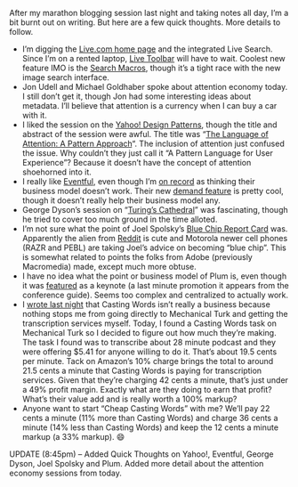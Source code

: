 After my marathon blogging session last night and taking notes all day,
I’m a bit burnt out on writing. But here are a few quick thoughts. More
details to follow.

-   I’m digging the [Live.com home page](http://www.live.com/) and the
    integrated Live Search. Since I’m on a rented laptop, [Live
    Toolbar](http://toolbar.live.com/) will have to wait. Coolest new
    feature IMO is the [Search
    Macros](http://microsoftgadgets.com/Macros), though it’s a tight
    race with the new image search interface.
-   Jon Udell and Michael Goldhaber spoke about attention economy today.
    I still don’t get it, though Jon had some interesting ideas about
    metadata. I’ll believe that attention is a currency when I can buy a
    car with it.
-   I liked the session on the [Yahoo! Design
    Patterns](http://developer.yahoo.com/ypatterns), though the title
    and abstract of the session were awful. The title was “[The Language
    of Attention: A Pattern
    Approach](http://conferences.oreillynet.com/cs/et2006/view/e_sess/8602)“.
    The inclusion of attention just confused the issue. Why couldn’t
    they just call it “A Pattern Language for User Experience”? Because
    it doesn’t have the concept of attention shoehorned into it.
-   I really like [Eventful](http://eventful.com/), even though I’m [on
    record](http://devhawk.net/2006/02/13/web-2-0-evolution/) as
    thinking their business model doesn’t work. Their new [demand
    feature](http://eventful.com/demand) is pretty cool, though it
    doesn’t really help their business model any.
-   George Dyson’s session on “[Turing’s
    Cathedral](http://conferences.oreillynet.com/cs/et2006/view/e_sess/8035)”
    was fascinating, though he tried to cover too much ground in the
    time alloted.
-   I’m not sure what the point of Joel Spolsky’s [Blue Chip Report
    Card](http://conferences.oreillynet.com/cs/et2006/view/e_sess/8323)
    was. Apparently the alien from [Reddit](http://www.reddit.com) is
    cute and Motorola newer cell phones (RAZR and PEBL) are taking
    Joel’s advice on becoming “blue chip”. This is somewhat related to
    points the folks from Adobe (previously Macromedia) made, except
    much more obtuse.
-   I have no idea what the point or business model of Plum is, even
    though it was
    [featured](http://conferences.oreillynet.com/cs/et2006/view/e_sess/9004)
    as a keynote (a last minute promotion it appears from the conference
    guide). Seems too complex and centralized to actually work.
-   I [wrote last
    night](http://devhawk.net/2006/03/07/felipe-cabrera-on-amazons-mechanical-turk/) that
    Casting Words isn’t really a business because nothing stops me from
    going directly to Mechanical Turk and getting the transcription
    services myself. Today, I found a Casting Words task on Mechanical
    Turk so I decided to figure out how much they’re making. The task I
    found was to transcribe about 28 minute podcast and they were
    offering \$5.41 for anyone willing to do it. That’s about 19.5 cents
    per minute. Tack on Amazon’s 10% charge brings the total to around
    21.5 cents a minute that Casting Words is paying for transcription
    services. Given that they’re charging 42 cents a minute, that’s just
    under a 49% profit margin. Exactly what are they doing to earn that
    profit? What’s their value add and is really worth a 100% markup?
-   Anyone want to start “Cheap Casting Words” with me? We’ll pay 22
    cents a minute (11% more than Casting Words) and charge 36 cents a
    minute (14% less than Casting Words) and keep the 12 cents a minute
    markup (a 33% markup).
    :smile:

UPDATE (8:45pm) – Added Quick Thoughts on Yahoo!, Eventful, George
Dyson, Joel Spolsky and Plum. Added more detail about the attention
economy sessions from today.


